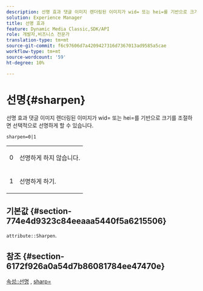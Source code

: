 ```yaml
---
description: 선명 효과 댓글 이미지 렌더링된 이미지가 wid= 또는 hei=를 기반으로 크기를 조절하면 선택적으로 선명하게 할 수 있습니다.
solution: Experience Manager
title: 선명 효과
feature: Dynamic Media Classic,SDK/API
role: 개발자,비즈니스 전문가
translation-type: tm+mt
source-git-commit: f6c97606d7a4209427316d7367013ad9585a5cae
workflow-type: tm+mt
source-wordcount: '59'
ht-degree: 10%

---
```



# 선명{#sharpen}

선명 효과 댓글 이미지 렌더링된 이미지가 wid= 또는 hei=를 기반으로 크기를 조절하면 선택적으로 선명하게 할 수 있습니다.

`sharpen=0|1`

<table id="simpletable_E14B914834A241BA8B5FC42F07D34EEB"> 
 <tr class="strow"> 
  <td class="stentry"> <p>0 </p></td> 
  <td class="stentry"> <p>선명하게 하지 않습니다. </p></td> 
 </tr> 
 <tr class="strow"> 
  <td class="stentry"> <p>1 </p></td> 
  <td class="stentry"> <p>선명하게 하기. </p></td> 
 </tr> 
</table>

## 기본값 {#section-774e4d9323c84eeaaa5440f5a6215506}

`attribute::Sharpen`.

## 참조 {#section-6172f926a0a54d7b86081784ee47470e}

[속성::선명](../../../../../ir-api/material-cat/image-rendering-api-ref/c-ir-material-catalog/c-ir-attributes-reference/r-ir-cat-sharpen.md#reference-18df922f3a3f403a97ccaaa15042e30a) ,  [sharp=](../../../../../ir-api/http-protocol/image-rendering-api-ref/c-ir-http-protocol-ref/c-ir-http-protocol-command-reference/r-ir-http-sharp.md#reference-acdd87f6b5de4e3a85e5d3c03022a35a)
